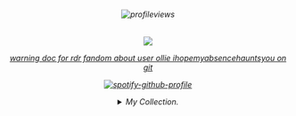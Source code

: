 <h6 align="center">

![profileviews](https://komarev.com/ghpvc/?username=6InchesIn&color=red)

<h6 align="center">

![](https://files.catbox.moe/6e3bj5.gif)


[warning doc for rdr fandom about user ollie ihopemyabsencehauntsyou on git](https://ollie59845958.straw.page/)

  
[![spotify-github-profile](https://spotify-github-profile.kittinanx.com/api/view?uid=o53itqkavcf4yo4ou5kliv7hd&cover_image=true&theme=novatorem&show_offline=false&background_color=121212&interchange=false&bar_color=a90404&bar_color_cover=false)](https://github.com/kittinan/spotify-github-profile)



<details>
  <summary> My Collection. </summary>

<p align="center">

![](https://files.catbox.moe/o57bkh.png) ![](https://files.catbox.moe/e77ene.jpg) ![](https://files.catbox.moe/8keezu.jpg) ![](https://files.catbox.moe/ym9m5j.jpg) ![](https://files.catbox.moe/rxov09.webp) ![](https://files.catbox.moe/v9hnth.jpg) ![](https://files.catbox.moe/wioxl1.gif) ![](https://files.catbox.moe/uz0t8c.png) ![](https://files.catbox.moe/ip8d4k.webp) ![](https://files.catbox.moe/3f6wlv.webp) ![](https://files.catbox.moe/fkjgmn.jpg) ![](https://files.catbox.moe/u9npr1.gif) ![](https://files.catbox.moe/gtptn9.png) ![](https://files.catbox.moe/12bl7p.png) ![](https://files.catbox.moe/i527en.png) ![](https://files.catbox.moe/n9njlj.png) ![](https://files.catbox.moe/qvsptb.png) ![](https://files.catbox.moe/nw7eu6.jpg) ![](https://files.catbox.moe/qic2oo.png) ![](https://files.catbox.moe/cluug5.jpg) ![](https://files.catbox.moe/j4znad.png) ![](https://files.catbox.moe/h88fxb.png) ![](https://files.catbox.moe/pcnj29.gif) ![](https://files.catbox.moe/ywdkc2.png) ![](https://files.catbox.moe/308yxi.png) ![](https://files.catbox.moe/5r5zuv.gif) ![](https://files.catbox.moe/gokvih.png) ![](https://files.catbox.moe/ia8eiq.jpg) ![](https://files.catbox.moe/zy0nu5.png) ![](https://files.catbox.moe/9wmx5a.png) ![](https://files.catbox.moe/u2erhx.png) ![](https://files.catbox.moe/lfws9w.png) ![](https://files.catbox.moe/d7nf11.png) ![](https://files.catbox.moe/ktycnk.png) ![](https://files.catbox.moe/nxpqut.png) ![](https://files.catbox.moe/ug691v.gif) ![](https://files.catbox.moe/8nhk5f.gif) ![](https://files.catbox.moe/srje2m.png) ![](https://files.catbox.moe/meijl4.png) ![](https://files.catbox.moe/ymjnnp.png) ![](https://files.catbox.moe/607hky.png) ![](https://files.catbox.moe/7okk8s.pnj) ![](https://files.catbox.moe/wagwrk.gif) ![](https://files.catbox.moe/g49uci.png) ![](https://files.catbox.moe/ycgzdq.png) ![](https://files.catbox.moe/xcjyvu.png) ![](https://files.catbox.moe/ku9aka.png) ![](https://files.catbox.moe/1ucszn.gif) ![](https://files.catbox.moe/aiiovu.png) ![](https://files.catbox.moe/gv96gm.png) ![](https://files.catbox.moe/oxh2rc.gif) ![](https://files.catbox.moe/ebkdki.png) ![](https://files.catbox.moe/i06iui.gif) ![](https://files.catbox.moe/p5q2s8.pnj) ![](https://files.catbox.moe/hjyc5s.png) ![](https://files.catbox.moe/vw6lag.jpg) ![](https://files.catbox.moe/urn2ja.png) ![](https://files.catbox.moe/3rzhhg.png) ![](https://files.catbox.moe/96jy84.png) ![](https://files.catbox.moe/j1tmzv.gif) ![](https://files.catbox.moe/hvtt4d.png) ![](https://files.catbox.moe/gmqusf.gif) ![](https://files.catbox.moe/78cpc6.pnj) ![](https://files.catbox.moe/jodxhu.png) ![](https://files.catbox.moe/72sns7.png) ![](https://files.catbox.moe/dlx89d.gif) ![](https://files.catbox.moe/vgor4k.gif) ![](https://files.catbox.moe/k9xzdt.png) ![](https://files.catbox.moe/vqjpfs.png) ![](https://files.catbox.moe/ae1bx3.png) ![](https://files.catbox.moe/ms2yox.png) ![](https://files.catbox.moe/adhcc2.png) ![](https://files.catbox.moe/x2076o.png) ![](https://files.catbox.moe/gy69by.webp)


<p align="center">

![](https://files.catbox.moe/z1gpck.webp) ![](https://files.catbox.moe/il8949.webp) ![](https://files.catbox.moe/fgurq6.gif) ![](https://files.catbox.moe/qx3ex1.gif) ![](https://files.catbox.moe/caf2bx.webp) ![](https://files.catbox.moe/14nkbp.webp) ![](https://files.catbox.moe/pqhkiz.gif) ![](https://files.catbox.moe/psva73.gif) ![](https://files.catbox.moe/y7lhn1.webp) ![](https://files.catbox.moe/yod1m9.webp) ![](https://files.catbox.moe/j66npd.webp) ![](https://files.catbox.moe/ospq8l.gif) ![](https://files.catbox.moe/2z2db0.gif) ![](https://files.catbox.moe/iwie1q.gif) ![](https://files.catbox.moe/6jqnlt.gif) ![](https://files.catbox.moe/93ni49.gif) ![](https://files.catbox.moe/5w11b9.gif) ![](https://files.catbox.moe/w6leic.gif) ![](https://files.catbox.moe/ffp74u.gif) ![](https://files.catbox.moe/vbrtfv.gif) ![](https://files.catbox.moe/4yf9sa.gif) ![](https://files.catbox.moe/0x0ehj.gif) ![](https://files.catbox.moe/23bzs7.gif) ![](https://files.catbox.moe/ewgdzy.gif) ![](https://files.catbox.moe/5sl7dw.gif) ![](https://files.catbox.moe/e57m9m.gif) ![](https://files.catbox.moe/xwe7j9.gif) ![](https://files.catbox.moe/cy26v6.gif) ![](https://files.catbox.moe/vqzd2p.gif)

